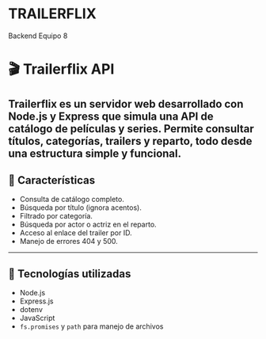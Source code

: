 # TRAILERFLIX
Backend Equipo 8

# 🎬 Trailerflix API

Trailerflix es un servidor web desarrollado con **Node.js y Express** que simula una API de catálogo de películas y series. Permite consultar títulos, categorías, trailers y reparto, todo desde una estructura simple y funcional. 
---

## 🚀 Características

- Consulta de catálogo completo.
- Búsqueda por título (ignora acentos).
- Filtrado por categoría.
- Búsqueda por actor o actriz en el reparto.
- Acceso al enlace del trailer por ID.
- Manejo de errores 404 y 500.

---

## 🔧 Tecnologías utilizadas

- Node.js
- Express.js
- dotenv
- JavaScript 
- `fs.promises` y `path` para manejo de archivos

